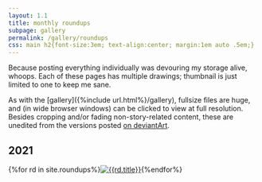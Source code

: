 ```yaml
---
layout: 1.1
title: monthly roundups
subpage: gallery
permalink: /gallery/roundups
css: main h2{font-size:3em; text-align:center; margin:1em auto .5em;}
---
```

Because posting everything individually was devouring my storage alive, whoops. Each of these pages has multiple drawings; thumbnail is just limited to one to keep me sane.

As with the [gallery]({%include url.html%}/gallery), fullsize files are huge, and (in wide browser windows) can be clicked to view at full resolution. Besides cropping and/or fading non-story-related content, these are unedited from the versions posted <a href="https://www.deviantart.com/a-flyleaf/gallery/81345929/compilation-stuff" target="_blank">on deviantArt</a>.

## 2021
<!--hmm, see if I can separate this in the for/if without having to recategorize everything; I like having year headers-->
<section id="gallery" class="artwall roundup">{%for rd in site.roundups%}<a href="{%include url.html%}{{rd.permalink}}"><img src="{%include url.html%}/assets/img/gallery/{{rd.img}}-tn.png" alt="{{rd.title}}"/></a>{%endfor%}</section>

<!--note to self: anything with J+KL takes thumbnail priority, but something finished/in full color would be nice. barring that, a somehow-representative sketch that DOESN'T include J/KL. no text ideal-->